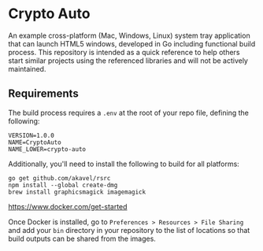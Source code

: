 # Crypto Auto
An example cross-platform (Mac, Windows, Linux) system tray application that can launch HTML5 windows, developed in Go including functional build process. This repository is intended as a quick reference to help others start similar projects using the referenced libraries and will not be actively maintained.

## Requirements

The build process requires a `.env` at the root of your repo file, defining the following:

```
VERSION=1.0.0
NAME=CryptoAuto
NAME_LOWER=crypto-auto
```

Additionally, you'll need to install the following to build for all platforms:

```
go get github.com/akavel/rsrc
npm install --global create-dmg
brew install graphicsmagick imagemagick
```

https://www.docker.com/get-started

Once Docker is installed, go to `Preferences > Resources > File Sharing` and add your `bin` directory in your repository to the list of locations so that build outputs can be shared from the images.